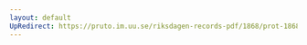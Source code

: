 ```yaml
---
layout: default
UpRedirect: https://pruto.im.uu.se/riksdagen-records-pdf/1868/prot-1868--ak--222/prot-1868--ak--222_021.pdf
---
```


